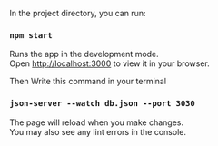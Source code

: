 In the project directory, you can run:

### `npm start`

Runs the app in the development mode.\
Open [http://localhost:3000](http://localhost:3000) to view it in your browser.

Then Write this command in your terminal 
### `json-server --watch db.json --port 3030`

The page will reload when you make changes.\
You may also see any lint errors in the console.
